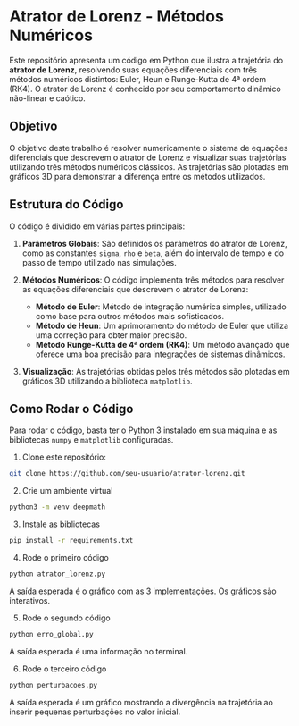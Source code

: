# Atrator de Lorenz - Métodos Numéricos

Este repositório apresenta um código em Python que ilustra a trajetória do **atrator de Lorenz**, resolvendo suas equações diferenciais com três métodos numéricos distintos: Euler, Heun e Runge-Kutta de 4ª ordem (RK4). O atrator de Lorenz é conhecido por seu comportamento dinâmico não-linear e caótico.
## Objetivo

O objetivo deste trabalho é resolver numericamente o sistema de equações diferenciais que descrevem o atrator de Lorenz e visualizar suas trajetórias utilizando três métodos numéricos clássicos. As trajetórias são plotadas em gráficos 3D para demonstrar a diferença entre os métodos utilizados.

## Estrutura do Código

O código é dividido em várias partes principais:

1. **Parâmetros Globais**: São definidos os parâmetros do atrator de Lorenz, como as constantes `sigma`, `rho` e `beta`, além do intervalo de tempo e do passo de tempo utilizado nas simulações.

2. **Métodos Numéricos**: O código implementa três métodos para resolver as equações diferenciais que descrevem o atrator de Lorenz:
   - **Método de Euler**: Método de integração numérica simples, utilizado como base para outros métodos mais sofisticados.
   - **Método de Heun**: Um aprimoramento do método de Euler que utiliza uma correção para obter maior precisão.
   - **Método Runge-Kutta de 4ª ordem (RK4)**: Um método avançado que oferece uma boa precisão para integrações de sistemas dinâmicos.

3. **Visualização**: As trajetórias obtidas pelos três métodos são plotadas em gráficos 3D utilizando a biblioteca `matplotlib`.

## Como Rodar o Código

Para rodar o código, basta ter o Python 3 instalado em sua máquina e as bibliotecas `numpy` e `matplotlib` configuradas.

1. Clone este repositório:

```bash
git clone https://github.com/seu-usuario/atrator-lorenz.git
```
2. Crie um ambiente virtual

```bash
python3 -m venv deepmath
```

3. Instale as bibliotecas

```bash
pip install -r requirements.txt
```

4. Rode o primeiro código

```bash
python atrator_lorenz.py

```
A saída esperada é o gráfico com as 3 implementações. Os gráficos são interativos.

5. Rode o segundo código

```bash
python erro_global.py
```

A saída esperada é uma informação no terminal.

6. Rode o terceiro código

```bash
python perturbacoes.py
```

A saída esperada é um gráfico mostrando a divergência na trajetória ao inserir pequenas perturbações no valor inicial.
